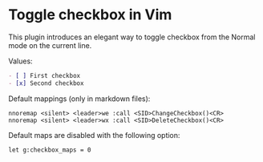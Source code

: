 # Toggle checkbox in Vim

This plugin introduces an elegant way to toggle checkbox from the Normal mode on the current line.

Values:

```markdown
- [ ] First checkbox
- [x] Second checkbox
```

Default mappings (only in markdown files):

```viml
nnoremap <silent> <leader>we :call <SID>ChangeCheckbox()<CR>
nnoremap <silent> <leader>wx :call <SID>DeleteCheckbox()<CR>
```

Default maps are disabled with the following option:

```viml
let g:checkbox_maps = 0
```
